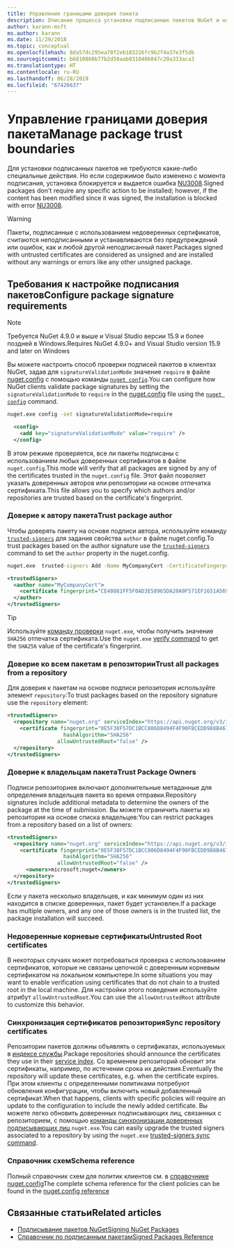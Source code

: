 ```yaml
---
title: Управление границами доверия пакета
description: Описание процесса установки подписанных пакетов NuGet и настройки параметров доверия подписи пакетов.
author: karann-msft
ms.author: karann
ms.date: 11/29/2018
ms.topic: conceptual
ms.openlocfilehash: 8da57dc295ea78f2eb183226fc9b2f4a37e3f5db
ms.sourcegitcommit: b6810860b77b2d50aab031040b047c20a333aca3
ms.translationtype: HT
ms.contentlocale: ru-RU
ms.lasthandoff: 06/28/2019
ms.locfileid: "67426637"
---
```

# <a name="manage-package-trust-boundaries"></a><span data-ttu-id="439e1-103">Управление границами доверия пакета</span><span class="sxs-lookup"><span data-stu-id="439e1-103">Manage package trust boundaries</span></span>

<span data-ttu-id="439e1-104">Для установки подписанных пакетов не требуются какие-либо специальные действия. Но если содержимое было изменено с момента подписания, установка блокируется и выдается ошибка [NU3008](../reference/errors-and-warnings/NU3008.md).</span><span class="sxs-lookup"><span data-stu-id="439e1-104">Signed packages don't require any specific action to be installed; however, if the content has been modified since it was signed, the installation is blocked with error [NU3008](../reference/errors-and-warnings/NU3008.md).</span></span>

> [!Warning]
> <span data-ttu-id="439e1-105">Пакеты, подписанные с использованием недоверенных сертификатов, считаются неподписанными и устанавливаются без предупреждений или ошибок, как и любой другой неподписанный пакет.</span><span class="sxs-lookup"><span data-stu-id="439e1-105">Packages signed with untrusted certificates are considered as unsigned and are installed without any warnings or errors like any other unsigned package.</span></span>

## <a name="configure-package-signature-requirements"></a><span data-ttu-id="439e1-106">Требования к настройке подписания пакетов</span><span class="sxs-lookup"><span data-stu-id="439e1-106">Configure package signature requirements</span></span>

> [!Note]
> <span data-ttu-id="439e1-107">Требуется NuGet 4.9.0 и выше и Visual Studio версии 15.9 и более поздней в Windows.</span><span class="sxs-lookup"><span data-stu-id="439e1-107">Requires NuGet 4.9.0+ and Visual Studio version 15.9 and later on Windows</span></span>

<span data-ttu-id="439e1-108">Вы можете настроить способ проверки подписей пакетов в клиентах NuGet, задав для `signatureValidationMode` значение `require` в файле [nuget.config](../reference/nuget-config-file.md) с помощью команды [`nuget config`](../tools/cli-ref-config.md).</span><span class="sxs-lookup"><span data-stu-id="439e1-108">You can configure how NuGet clients validate package signatures by setting the `signatureValidationMode` to `require` in the [nuget.config](../reference/nuget-config-file.md) file using the [`nuget config`](../tools/cli-ref-config.md) command.</span></span>

```cmd
nuget.exe config -set signatureValidationMode=require
```

```xml
  <config>
    <add key="signatureValidationMode" value="require" />
  </config>
```

<span data-ttu-id="439e1-109">В этом режиме проверяется, все ли пакеты подписаны с использованием любых доверенных сертификатов в файле `nuget.config`.</span><span class="sxs-lookup"><span data-stu-id="439e1-109">This mode will verify that all packages are signed by any of the certificates trusted in the `nuget.config` file.</span></span> <span data-ttu-id="439e1-110">Этот файл позволяет указать доверенных авторов или репозитории на основе отпечатка сертификата.</span><span class="sxs-lookup"><span data-stu-id="439e1-110">This file allows you to specify which authors and/or repositories are trusted based on the certificate's fingerprint.</span></span>

### <a name="trust-package-author"></a><span data-ttu-id="439e1-111">Доверие к автору пакета</span><span class="sxs-lookup"><span data-stu-id="439e1-111">Trust package author</span></span>

<span data-ttu-id="439e1-112">Чтобы доверять пакету на основе подписи автора, используйте команду [`trusted-signers`](../tools/cli-ref-trusted-signers.md) для задания свойства `author` в файле nuget.config.</span><span class="sxs-lookup"><span data-stu-id="439e1-112">To trust packages based on the author signature use the [`trusted-signers`](../tools/cli-ref-trusted-signers.md) command to set the `author` property in the nuget.config.</span></span>

```cmd
nuget.exe  trusted-signers Add -Name MyCompanyCert -CertificateFingerprint CE40881FF5F0AD3E58965DA20A9F571EF1651A56933748E1BF1C99E537C4E039 -FingerprintAlgorithm SHA256
```

```xml
<trustedSigners>
  <author name="MyCompanyCert">
    <certificate fingerprint="CE40881FF5F0AD3E58965DA20A9F571EF1651A56933748E1BF1C99E537C4E039" hashAlgorithm="SHA256" allowUntrustedRoot="false" />
  </author>
</trustedSigners>
```

>[!TIP]
><span data-ttu-id="439e1-113">Используйте [команду проверки](../tools/cli-ref-verify.md) `nuget.exe`, чтобы получить значение `SHA256` отпечатка сертификата.</span><span class="sxs-lookup"><span data-stu-id="439e1-113">Use the `nuget.exe` [verify command](../tools/cli-ref-verify.md) to get the `SHA256` value of the certificate's fingerprint.</span></span>


### <a name="trust-all-packages-from-a-repository"></a><span data-ttu-id="439e1-114">Доверие ко всем пакетам в репозитории</span><span class="sxs-lookup"><span data-stu-id="439e1-114">Trust all packages from a repository</span></span>

<span data-ttu-id="439e1-115">Для доверия к пакетам на основе подписи репозитория используйте элемент `repository`:</span><span class="sxs-lookup"><span data-stu-id="439e1-115">To trust packages based on the repository signature use the `repository` element:</span></span>

```xml
<trustedSigners>  
  <repository name="nuget.org" serviceIndex="https://api.nuget.org/v3/index.json">
    <certificate fingerprint="0E5F38F57DC1BCC806D8494F4F90FBCEDD988B4676070...." 
                  hashAlgorithm="SHA256" 
                allowUntrustedRoot="false" />
  </repository>
</trustedSigners>
```

### <a name="trust-package-owners"></a><span data-ttu-id="439e1-116">Доверие к владельцам пакета</span><span class="sxs-lookup"><span data-stu-id="439e1-116">Trust Package Owners</span></span>

<span data-ttu-id="439e1-117">Подписи репозиториев включают дополнительные метаданные для определения владельцев пакета во время отправки.</span><span class="sxs-lookup"><span data-stu-id="439e1-117">Repository signatures include additional metadata to determine the owners of the package at the time of submission.</span></span> <span data-ttu-id="439e1-118">Вы можете ограничить пакеты из репозитория на основе списка владельцев:</span><span class="sxs-lookup"><span data-stu-id="439e1-118">You can restrict packages from a repository based on a list of owners:</span></span>

```xml
<trustedSigners>  
  <repository name="nuget.org" serviceIndex="https://api.nuget.org/v3/index.json">
    <certificate fingerprint="0E5F38F57DC1BCC806D8494F4F90FBCEDD988B4676070...." 
                  hashAlgorithm="SHA256" 
                allowUntrustedRoot="false" />
      <owners>microsoft;nuget</owners>
  </repository>
</trustedSigners>
```

<span data-ttu-id="439e1-119">Если у пакета несколько владельцев, и как минимум один из них находится в списке доверенных, пакет будет установлен.</span><span class="sxs-lookup"><span data-stu-id="439e1-119">If a package has multiple owners, and any one of those owners is in the trusted list, the package installation will succeed.</span></span>

### <a name="untrusted-root-certificates"></a><span data-ttu-id="439e1-120">Недоверенные корневые сертификаты</span><span class="sxs-lookup"><span data-stu-id="439e1-120">Untrusted Root certificates</span></span>

<span data-ttu-id="439e1-121">В некоторых случаях может потребоваться проверка с использованием сертификатов, которые не связаны цепочкой с доверенным корневым сертификатом на локальном компьютере.</span><span class="sxs-lookup"><span data-stu-id="439e1-121">In some situations you may want to enable verification using certificates that do not chain to a trusted root in the local machine.</span></span> <span data-ttu-id="439e1-122">Для настройки этого поведения используйте атрибут `allowUntrustedRoot`.</span><span class="sxs-lookup"><span data-stu-id="439e1-122">You can use the `allowUntrustedRoot` attribute to customize this behavior.</span></span>

### <a name="sync-repository-certificates"></a><span data-ttu-id="439e1-123">Синхронизация сертификатов репозитория</span><span class="sxs-lookup"><span data-stu-id="439e1-123">Sync repository certificates</span></span>

<span data-ttu-id="439e1-124">Репозитории пакетов должны объявлять о сертификатах, используемых в [индексе службы](../api/service-index.md).</span><span class="sxs-lookup"><span data-stu-id="439e1-124">Package repositories should announce the certificates they use in their [service index](../api/service-index.md).</span></span> <span data-ttu-id="439e1-125">Со временем репозиторий обновит эти сертификаты, например, по истечении срока их действия.</span><span class="sxs-lookup"><span data-stu-id="439e1-125">Eventually the repository will update these certificates, e.g. when the certificate expires.</span></span> <span data-ttu-id="439e1-126">При этом клиенты с определенными политиками потребуют обновления конфигурации, чтобы включить новый добавленный сертификат.</span><span class="sxs-lookup"><span data-stu-id="439e1-126">When that happens, clients with specific policies will require an update to the configuration to include the newly added certificate.</span></span> <span data-ttu-id="439e1-127">Вы можете легко обновить доверенных подписывающих лиц, связанных с репозиторием, с помощью [команды синхронизации доверенных подписывающих лиц](../tools/cli-ref-trusted-signers.md#nuget-trusted-signers-sync--name-) `nuget.exe`.</span><span class="sxs-lookup"><span data-stu-id="439e1-127">You can easily upgrade the trusted signers associated to a repository by using the `nuget.exe` [trusted-signers sync command](../tools/cli-ref-trusted-signers.md#nuget-trusted-signers-sync--name-).</span></span>

### <a name="schema-reference"></a><span data-ttu-id="439e1-128">Справочник схем</span><span class="sxs-lookup"><span data-stu-id="439e1-128">Schema reference</span></span>

<span data-ttu-id="439e1-129">Полный справочник схем для политик клиентов см. в [справочнике nuget.config](../reference/nuget-config-file.md#trustedsigners-section)</span><span class="sxs-lookup"><span data-stu-id="439e1-129">The complete schema reference for the client policies can be found in the [nuget.config reference](../reference/nuget-config-file.md#trustedsigners-section)</span></span>

## <a name="related-articles"></a><span data-ttu-id="439e1-130">Связанные статьи</span><span class="sxs-lookup"><span data-stu-id="439e1-130">Related articles</span></span>

- [<span data-ttu-id="439e1-131">Подписывание пакетов NuGet</span><span class="sxs-lookup"><span data-stu-id="439e1-131">Signing NuGet Packages</span></span>](../create-packages/Sign-a-Package.md)
- [<span data-ttu-id="439e1-132">Справочник по подписанным пакетам</span><span class="sxs-lookup"><span data-stu-id="439e1-132">Signed Packages Reference</span></span>](../reference/Signed-Packages-Reference.md)
